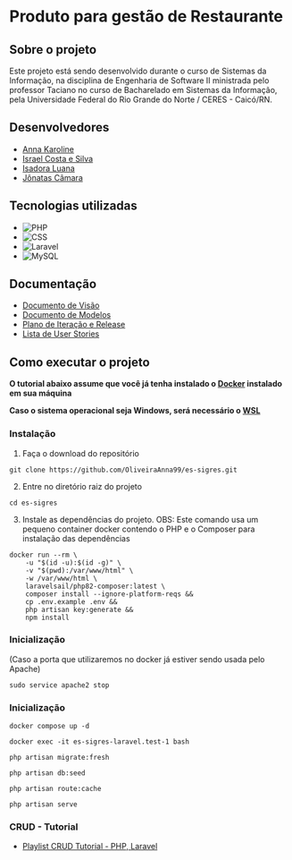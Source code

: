 # Produto para gestão de Restaurante

## Sobre o projeto

Este projeto está sendo desenvolvido durante o curso de Sistemas da Informação, na disciplina de Engenharia de Software II ministrada pelo professor Taciano
no curso de Bacharelado em Sistemas da Informação, pela Universidade Federal do Rio Grande do Norte / CERES - Caicó/RN.

## Desenvolvedores

-   [Anna Karoline](https://github.com/OliveiraAnna99)
-   [Israel Costa e Silva](https://github.com/israelsilva282)
-   [Isadora Luana](https://github.com/isazvdd)
-   [Jônatas Câmara](https://github.com/JohnnyAKing)

## Tecnologias utilizadas

-   ![PHP](https://img.shields.io/badge/PHP-F7DF1E?style=for-the-badge&logo=php&logoColor=black)
-   ![CSS](https://img.shields.io/badge/CSS-1E90FF?&style=for-the-badge&logo=css3&logoColor=white)
-   ![Laravel](https://img.shields.io/badge/Laravel-FF0000?style=for-the-badge&logo=laravel&logoColor=white)
-   ![MySQL](https://img.shields.io/badge/MySQL-00000F?style=for-the-badge&logo=mysql&logoColor=white)

## Documentação

-   [Documento de Visão](https://github.com/OliveiraAnna99/es-sigres/blob/main/docs/doc-visao.md)
-   [Documento de Modelos](https://github.com/OliveiraAnna99/es-sigres/blob/main/docs/doc-modelos.md)
-   [Plano de Iteração e Release](https://github.com/OliveiraAnna99/es-sigres/blob/main/docs/doc-iteracao.md)
-   [Lista de User Stories](https://github.com/OliveiraAnna99/es-sigres/blob/main/docs/doc-userstories.md)

## Como executar o projeto

**O tutorial abaixo assume que você já tenha instalado o [Docker](https://www.docker.com/) instalado em sua máquina**

**Caso o sistema operacional seja Windows, será necessário o [WSL](https://learn.microsoft.com/pt-br/windows/wsl/install)**

### Instalação

1. Faça o download do repositório

```
git clone https://github.com/OliveiraAnna99/es-sigres.git
```

2. Entre no diretório raiz do projeto

```
cd es-sigres
```

3. Instale as dependências do projeto. OBS: Este comando usa um pequeno container docker contendo o PHP e o Composer para instalação das dependências

```
docker run --rm \
    -u "$(id -u):$(id -g)" \
    -v "$(pwd):/var/www/html" \
    -w /var/www/html \
    laravelsail/php82-composer:latest \
    composer install --ignore-platform-reqs &&
    cp .env.example .env &&
    php artisan key:generate &&
    npm install

```

### Inicialização
(Caso a porta que utilizaremos no docker já estiver sendo usada pelo Apache)
```
sudo service apache2 stop
```
### Inicialização


```
docker compose up -d

docker exec -it es-sigres-laravel.test-1 bash

php artisan migrate:fresh

php artisan db:seed

php artisan route:cache

php artisan serve
```

### CRUD - Tutorial

-   [Playlist CRUD Tutorial - PHP, Laravel](https://www.youtube.com/playlist?list=PLvZ08PHyHqDn1W1PKxpPIS7Bw0JqoRtB-)
